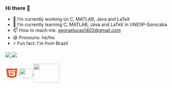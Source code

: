 ### Hi there 👋
- 🔭 I’m currently working on C, MATLAB, Java and LaTeX
- 🌱 I’m currently learning C, MATLAB, Java and LaTeX in UNESP-Sorocaba
- 📫 How to reach me: georgelucas1402@gmail.com
- 😄 Pronouns: he/his
- ⚡ Fun fact: I'm from Brazil

<div>
  <a href="https://github.com/George-Lucas-Lazarim">
  <img height="160em" src="https://github-readme-stats.vercel.app/api/top-langs/?username=George-Lucas-Lazarim&layout=compact&langs_count=16&theme=dark"/>
  <img height="160em" src="https://github-readme-stats.vercel.app/api?username=George-Lucas-Lazarim&show_icons=true&theme=dark&include_all_commits=true&count_private=true"/>
</div>
<div style="display: inline_block"><br>
  <img align="center" alt="Rafa-HTML" height="30" width="40" src="https://raw.githubusercontent.com/devicons/devicon/master/icons/html5/html5-original.svg">
  <img align="center" height="30" width="40" src="https://img.shields.io/badge/C-00599C?style=for-the-badge&logo=c&logoColor=white">
  <img align="center" height="60" width="80" src="https://img.shields.io/badge/LaTeX-47A141?style=for-the-badge&logo=LaTeX&logoColor=white"
</div>

